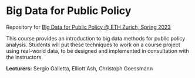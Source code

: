 # Big Data for Public Policy
Repository for [Big Data for Public Policy @ ETH Zurich, Spring 2023](https://www.vvz.ethz.ch/Vorlesungsverzeichnis/lerneinheit.view?semkez=2023S&ansicht=ALLE&lerneinheitId=166885&lang=de)

This course provides an introduction to big data methods for public policy analysis. Students will put these techniques to work on a course project using real-world data, to be designed and implemented in consultation with the instructors.

**Lecturers:** Sergio Galletta, Elliott Ash, Christoph Goessmann





